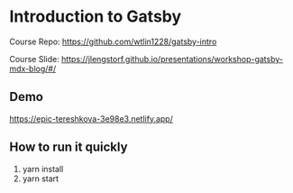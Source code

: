 # Introduction to Gatsby

Course Repo: https://github.com/wtlin1228/gatsby-intro

Course Slide: https://jlengstorf.github.io/presentations/workshop-gatsby-mdx-blog/#/

## Demo

https://epic-tereshkova-3e98e3.netlify.app/

## How to run it quickly

1. yarn install
2. yarn start